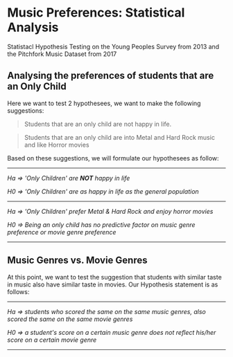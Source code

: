 # Music Preferences: Statistical Analysis
Statistacl Hypothesis Testing on the Young Peoples Survey from 2013 and the Pitchfork Music Dataset from 2017









## Analysing the preferences of students that are an Only Child

Here we want to test 2 hypothesees, we want to make the following suggestions:

> Students that are an only child are not happy in life.

> Students that are an only child are into Metal and Hard Rock music and like Horror movies



Based on these suggestions, we will formulate our hypothesees as follow:


__________

_Ha =>  'Only Children' are **NOT** happy in life_

_H0 =>  'Only Children' are as happy in life as the general population_

__________

_Ha =>  'Only Children' prefer Metal & Hard Rock and enjoy horror movies_

_H0 =>  Being an only child has no predictive factor on music genre preference or movie genre preference_

__________





## Music Genres vs. Movie Genres

At this point, we want to test the suggestion that students with similar taste in music also have similar taste in movies.
Our Hypothesis statement is as follows:

__________

_Ha =>  students who scored the same on the same music genres, also scored the same on the same movie genres_

_H0 =>  a student's score on a certain music genre does not reflect his/her score on a certain movie genre_

__________

















